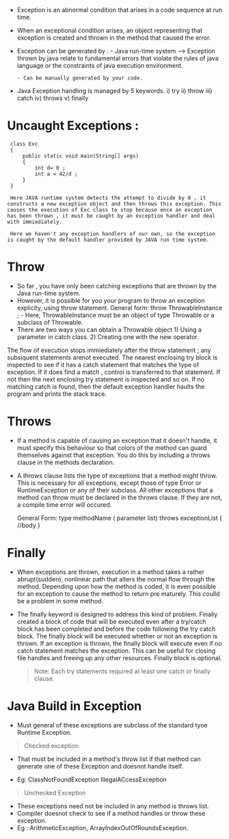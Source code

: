 - Exception is an abnormal condition that arises in a code sequence at run time.

- When an exceptional condition arises, an object representing that exception is created and thrown in the method that caused the error.

- Exception can be generated by :
      - Java run-time system --> Exception thrown by java relate to fundamental errors that violate the rules of java language or the constraints of java execution environment.

      - Can be manually generated by your code.

- Java Exception handling is managed by 5 keywords.
            i) try
            ii) throw
            iii) catch
            iv) throws
            v) finally


# Uncaught Exceptions : 
     
     class Exc
     {
         public static void main(String[] args)
         {
             int d= 0 ;
             int a = 42/d ;
         }
     }

     Here JAVA runtime system detects the attempt to divide by 0 , it constructs a new exception object and then throws this exception. This causes the execution of Exc class to stop because once an exception has been thrown , it must be caught by an exception handler and deal with immiediately.

     Here we haven't any exception handlers of our own, so the exception is caught by the default handler provided by JAVA run time system.


# Throw

- So far , you have only been catching exceptions that are thrown by the Java run-time system.
- However, it is possible for you your program to throw an exception explicity, using throw statement.
    General form:
        throw ThrowableInstance ;
        - Here, ThrowableInstance must be an object of type Throwable or a subclass of Throwable.
- There are two ways you can obtain a Throwable object
        1) Using a parameter in catch class.
        2) Creating one with the new operator.

The flow of execution stops immiediately after the throw statement ; any subsiquent statements arenot executed. The nearest enclosing try block is inspected to see if it has a catch statement that matches the type of exception. If it does find a match , control is transferred to that statement. If not then the next enclosing try statement is inspected and so on. If no matching catch is found, then the default exception handler haults the program and prints the stack trace.


# Throws
- If a method is capable of causing an exception that it doesn't handle, it must specify this behaviour so that colors of the method can guard themselves against that exception. You do this by including a throws clause  in the methods declaration. 

- A throws clause lists the type of exceptions that a method might throw. This is necessary for all exceptions, except those of type Error or RuntimeException or any of their subclass. All other exceptions that a method can throw must be declared in the throws clause. If they are not, a compile time error will occured.

     General Form:
                   type methodName ( parameter list) throws exceptionList
                   {
                       //body
                   }

# Finally
- When exceptions are thrown, execution in a method takes a rather abrupt(sudden),  nonlinear path that alters the normal flow through the method. Depending upon how the method is coded, it is even possible for an exception to cause the method to return pre maturely. This coulld be a problem in some method.

- The finally keyword is designed to address this kind of problem. Finally created a block of code that will be executed even after a try/catch block has been completed and before the code following the try catch block. The finally block will be executed whether or not an exception is thrown. If an exception is thrown, the finally block will execute even if no catch statement matches the exception. This can be useful for closing file handles and freeing up any other resources. Finally block is optional.

  > Note: Each try statements required at least one catch or finally clause.



# Java Build in Exception

- Must general of these exceptions are subclass of the standard tyoe Runtime Exception.

> Checked exception

- That must be included in a method's throw list if that method can generate one of these Exception and doesnot handle itself.

- Eg: ClassNotFoundException
      IllegalACcessException

> Unchecked Exception

- These exceptions need not be included in any method is throws list.
- Compiler doesnot check to see if a method handles or throw these exception.
- Eg : ArithmeticException, ArrayIndexOutOfRoundsException.






